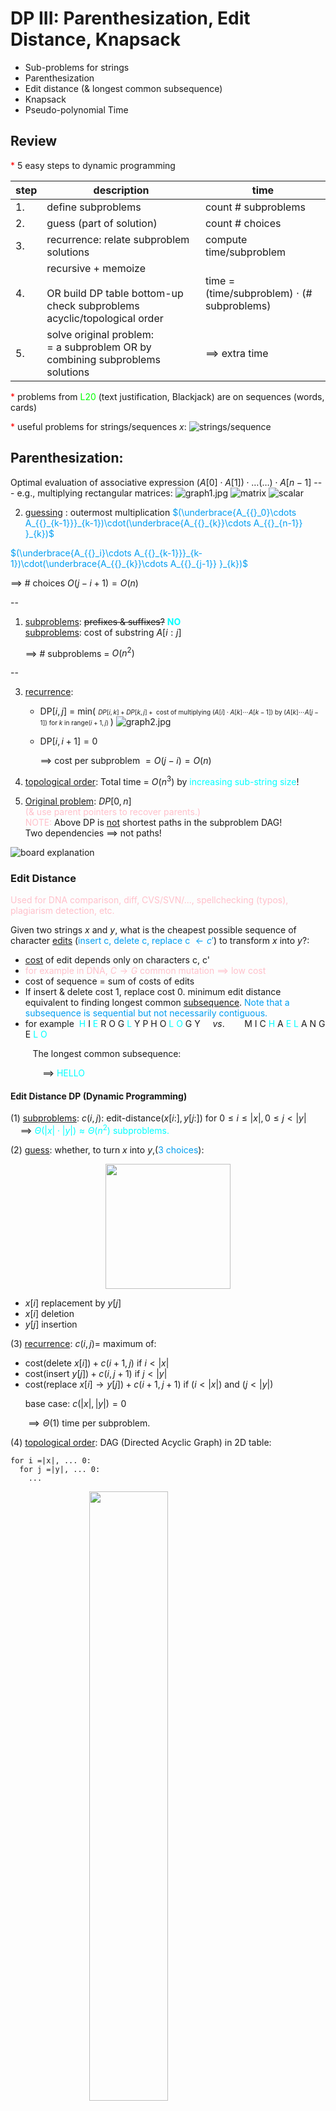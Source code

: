 # DP III: Parenthesization, Edit Distance, Knapsack
- Sub-problems for strings
- Parenthesization
- Edit distance (& longest common subsequence)
- Knapsack
- Pseudo-polynomial Time

## Review

<span style="color:rgb(255,0,0)">*</span> 5 easy steps to dynamic programming

| step  | description   | time   |
|-------------- | -------------- | -------------- |
| 1. | define subproblems     | count # subproblems |
| 2. | guess (part of solution) | count # choices |
| 3. | recurrence: relate subproblem solutions | compute time/subproblem | 
| 4. | recursive + memoize <br/><br/> OR build DP table bottom-up check subproblems acyclic/topological order| time = (time/subproblem) $\cdot$ (# subproblems)  | 
| 5. | solve original problem: <br/>= a subproblem OR by combining subproblems solutions | $\implies$ extra time|

<span style="color:rgb(255,0,0)">*</span> problems from <span style="color:rgb(0,255,0)">L20</span>
(text justification, Blackjack) are on sequences (words, cards)

<span style="color:rgb(255,0,0)">*</span> useful problems for strings/sequences $x$:
![strings/sequence](https://github.com/arepaFlipper/6.006_notes/blob/main/lecture21/graph3.jpg)

## Parenthesization:
Optimal evaluation of associative expression $(A[0]\cdot A[1]) \cdot \dots (\dots)\cdot A[n-1]$ --- e.g., multiplying rectangular matrices:
![graph1.jpg](https://github.com/arepaFlipper/6.006_notes/blob/main/lecture21/graph1.jpg)
![matrix](https://github.com/arepaFlipper/6.006_notes/blob/main/lecture21/graph5.jpg)
![scalar](https://github.com/arepaFlipper/6.006_notes/blob/main/lecture21/graph6.jpg)

2. <u>guessing</u> : outermost multiplication
<span style="color:rgb(0,158,241)">$(\underbrace{A_{{}_0}\cdots A_{{}_{k-1}}}_{k-1})\cdot(\underbrace{A_{{}_{k}}\cdots A_{{}_{n-1}} }_{k})$</span>

<span style="color:rgb(0,158,241)">$(\underbrace{A_{{}_i}\cdots A_{{}_{k-1}}}_{k-1})\cdot(\underbrace{A_{{}_{k}}\cdots A_{{}_{j-1}} }_{k})$</span>

  $\implies$ # choices  $O(j-i+1)=O(n)$

--

1. <u>subproblems</u>: <s>prefixes & suffixes?</s> <span style="color:cyan;font-weight:bold">NO</span>
<br><u>subproblems</u>: cost of substring $A[i:j]$

    $\implies$ # subproblems = $O(n^2)$

--

3. <u>recurrence</u>: 
    - DP$[i,j]$ = min(
      <span style="text-align:center;font-size:10px">
      $DP[i,k]+DP[k,j]+ \text{ cost of multiplying } (A[i] \cdot A[k] \cdots A[k-1])
      \text{ by } 
      (A[k] \cdots A[j-1]) \text{ for } k \text { in range}(i+1,j)$
      </span >
      )
      ![graph2.jpg](graph11.jpg)
    - DP$[i,i+1]=0$ 

      $\implies$ cost per subproblem $=O(j-i)=O(n)$

4. <u>topological order</u>:  Total time = $O(n^3)$ by <span style="color:cyan">increasing sub-string size</span>!
5. <u>Original problem</u>: $DP[0,n]$ <br/>
<span style="color:pink">(& use parent pointers to recover parents.)<br/>
NOTE:</span> Above DP is <u>not</u> shortest paths in the subproblem DAG!<br/>
Two dependencies $\implies$ not paths!

![board explanation](https://github.com/arepaFlipper/6.006_notes/blob/main/lecture21/graph9.jpg)
### Edit Distance
<span style="color:pink">Used for DNA comparison, diff, CVS/SVN/..., spellchecking (typos),
plagiarism detection, etc.</span>

Given two strings $x$ and $y$, what is the cheapest possible sequence of character <u>edits</u>
(<span style="color:rgb(0,158,241)">insert c, delete c, replace c $\leftarrow c'$</span>)
to transform $x$ into $y$?:

- <u>cost</u> of edit depends only on characters c, c'
- <span style="color:pink"> for example in DNA, $C\rightarrow G$ common mutation $\implies$ low cost
- cost of sequence = sum of costs of edits
- If insert & delete cost 1, replace cost 0. minimum edit distance equivalent to finding longest common
<u>subsequence</u>. <span style="color:rgb(0,158,241)">Note that a subsequence is sequential but not necessarily
contiguous.</span>
- for example 
&nbsp;<span style="color:cyan">H</span>
I
<span style="color:cyan">E</span>
R O G
<span style="color:cyan">L</span>
Y P H O
<span style="color:cyan">L O</span>
G Y
&nbsp;&nbsp;&nbsp;&nbsp;$vs.$&nbsp;&nbsp;&nbsp;&nbsp;&nbsp;&nbsp;&nbsp;
M I C
<span style="color:cyan">H</span>
A
<span style="color:cyan">E L</span>
A N G E 
<span style="color:cyan">L O</span>

&nbsp;&nbsp;&nbsp;&nbsp;&nbsp;&nbsp;&nbsp;&nbsp;&nbsp;The longest common subsequence:

&nbsp;&nbsp;&nbsp;&nbsp;&nbsp;&nbsp;&nbsp;&nbsp;&nbsp;&nbsp;&nbsp;&nbsp; $\implies$ <span style="color:cyan">HELLO</span>

#### Edit Distance DP (Dynamic Programming)

(1) <u>subproblems</u>: $c(i,j):$ edit-distance$(x[i:],y[j:])$ for $0 \leq i \leq |x|, 0\leq j < |y|$<br/>
&nbsp;&nbsp;&nbsp; $\implies$ <span style="color:cyan">$\Theta(|x|\cdot|y|) \approx \Theta(n^2)$ subproblems.</span>

(2) <u>guess</u>: whether, to turn $x$ into $y$,(<span style="color:rgb(0,158,241)">3 choices</span>):

<img src="https://github.com/arepaFlipper/6.006_notes/blob/main/lecture21/graph10.jpg" style="height:200px; display: block; margin-left: auto; margin-right: auto">

- $x[i]$ replacement by $y[j]$
- $x[i]$ deletion
- $y[j]$ insertion

(3) <u>recurrence</u>: $c(i,j)=$ maximum of:
  - cost$(\text{delete } x[i])+ c(i+1,j)$ if $i < |x|$
  - cost$(\text{insert } y[j])+ c(i,j+1)$ if $j < |y|$
  - cost$(\text{replace } x[i] \rightarrow y[j])+ c(i+1,j+1)$ if $(i < |x|)$ and $(j < |y|)$

&nbsp;&nbsp;&nbsp;&nbsp;&nbsp;&nbsp;base case: $c(|x|,|y|)=0$

&nbsp;&nbsp;&nbsp;&nbsp;&nbsp;&nbsp;$\implies \Theta(1)$ time per subproblem. 

(4) <u>topological order</u>: DAG (Directed Acyclic Graph) in 2D table:

```
for i =|x|, ... 0:
  for j =|y|, ... 0:
    ...
```
<img src="graph2.jpg" style="display: block; margin-left: auto; margin-right: auto" width="50%" />

  - bottom-up OR right to left
  - only need to keep last 2 rows/columns.

&nbsp;&nbsp;&nbsp;&nbsp;&nbsp;&nbsp;$\implies$ linear space
  - total time $= \Theta(|x|\cdot|y|)$

(5) <u>Original problem</u>: $c(0,0)$ <br/>
$\Theta(1)/sub-problems$

time= $\Theta(|x|\cdot|y|)$

## Knapsack (😵)
Knapsack of size $S$ you want to pack
- item $i$ has integer <u>size</u> $s_i$ & real <u>value</u> $v_i$
- <u>goal</u>: choose subset of items of maximum total value subject to total size $\leq S$

<span style="color:rgb(0,158,241);font-size:30px">First Attempt:</span>

1. <s style="color:red">subproblem = value for suffix $i$ </s> 
<span style="color:red;font-weight:bold;font-size:20px">
  WRONG!
</span>
2. guessing : whether to include item $i \implies$ # choices = 2
3. recurrence:
  - $DP[i]= \text{max}(DP[i+1],v_{{}_i}+ DP[i+1] \text{ if }$ (<s style="color:red">$s_{{}_i} \leq S$</s>)?! $)$
  - <span style="color:pink;">not enough information to know whether item $i$ fits --- how much space is left?</span>
  <span style="color:pink;font-weight:bold;font-size:20px">
    GUESS!
  </span>

<span style="color:rgb(0,158,241);font-size:30px">Correct:</span>
1. subproblem = value for suffic $i$:

&nbsp;&nbsp;&nbsp;&nbsp;&nbsp;&nbsp;&nbsp;&nbsp;&nbsp;&nbsp;&nbsp;&nbsp;
<u>given</u> knapsack of size X

&nbsp;&nbsp;&nbsp;&nbsp;&nbsp;&nbsp;&nbsp;&nbsp;&nbsp;&nbsp;&nbsp;&nbsp;
$\implies$ # subproblems = $O(nS)$


3. recurrence:
  - $DP[i,X]= \text{max}(DP[i+1,X],v_{{}_i}+DP[i+1,X - s_{{}_i}]$ if $s_{{}_i} \leq X)$
  - $DP[n,X]=0$

&nbsp;&nbsp;&nbsp;&nbsp;&nbsp;&nbsp;&nbsp;&nbsp;&nbsp;&nbsp;&nbsp;&nbsp;
$\implies$ time per subproblem = $O(1)$

4. topological order: for $i$ in $n,\dots,0:$ for $X in 0,\dots, S$

&nbsp;&nbsp;&nbsp;&nbsp;&nbsp;&nbsp;&nbsp;&nbsp;&nbsp;&nbsp;&nbsp;&nbsp;
total time = $O(nS)$

5. Original problem: $DP[0,S]$

<span style="color:pink;font-weight:bold;font-size:20px">
&nbsp;&nbsp;&nbsp;&nbsp;&nbsp;&nbsp;&nbsp;&nbsp;&nbsp;&nbsp;&nbsp;&nbsp;
  (& use parent pointers to recover subset.)
</span>
<span style="color:pink;font-weight:bold;font-size:20px">
  <u>AMAZING!</u> effectively trying all possible subsets! ... but is this actually fast?
</span>

## Polynomial time
Polynomial time = polynomial in <u>input size</u>

- here \Theta(n) if number S fits in a word.
- $O(n \log_2 S)$ in general.
- S s <u>exponential</u> in $\log_2 S$ (<span style="color:pink">not polynomial</span>)

### Pseudo-polynomial time
Pseudo-polynomial time = polynomial in the problem size AND the <u>numbers</u>
(<span style="color:rgb(0,158,241)">here: S, $s_{{}_i}'s ,v_{{}_i}'s$</span>)

REMEMBER:
|    |    |
|-------------- | --------- | 
| polynomial    | GOOD      |
| exponential   | BAD       |
| pseudopoly    | SO SO     |

